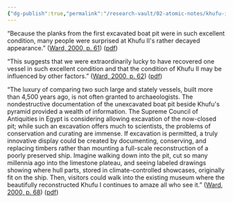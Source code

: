 ```yaml
---
{"dg-publish":true,"permalink":"/research-vault/02-atomic-notes/khufu-ii-was-more-decayed-than-its-sister-ship-and-was-left-in-situ-for-a-long-time/"}
---
```


“Because the planks from the first excavated boat pit were in such excellent condition, many people were surprised at Khufu II's rather decayed appearance.” ([Ward, 2000, p. 61](zotero://select/library/items/Z98WYCE6)) ([pdf](zotero://open-pdf/library/items/UD954MWU?page=69&annotation=IQFJRZT8))

“This suggests that we were extraordinarily lucky to have recovered one vessel in such excellent condition and that the condition of Khufu II may be influenced by other factors.” ([Ward, 2000, p. 62](zotero://select/library/items/Z98WYCE6)) ([pdf](zotero://open-pdf/library/items/UD954MWU?page=70&annotation=UWV4MQPR))

“The luxury of comparing two such large and stately vessels, built more than 4,500 years ago, is not often granted to archaeologists. The nondestructive documentation of the unexcavated boat pit beside Khufu's pyramid provided a wealth of information. The Supreme Council of Antiquities in Egypt is considering allowing excavation of the now-closed pit; while such an excavation offers much to scientists, the problems of conservation and curating are immense. If excavation is permitted, a truly innovative display could be created by documenting, conserving, and replacing timbers rather than mounting a full-scale reconstruction of a poorly preserved ship. Imagine walking down into the pit, cut so many millennia ago into the limestone plateau, and seeing labeled drawings showing where hull parts, stored in climate-controlled showcases, originally fit on the ship. Then, visitors could walk into the existing museum where the beautifully reconstructed Khufu I continues to amaze all who see it.” ([Ward, 2000, p. 68](zotero://select/library/items/Z98WYCE6)) ([pdf](zotero://open-pdf/library/items/UD954MWU?page=76&annotation=ZCY3CNAX))